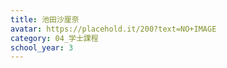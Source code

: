 ```yaml
---
title: 池田沙厘奈
avatar: https://placehold.it/200?text=NO+IMAGE
category: 04_学士課程
school_year: 3
---
```

